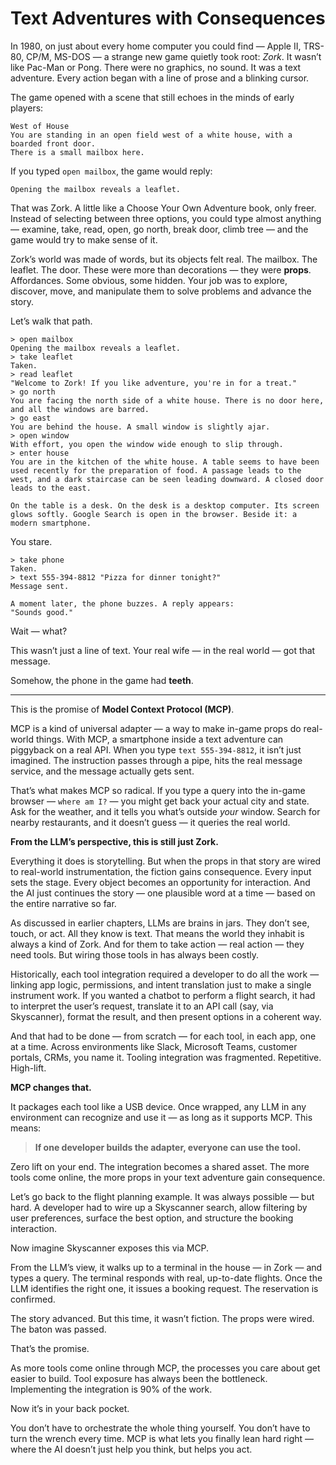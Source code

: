 # Text Adventures with Consequences

In 1980, on just about every home computer you could find — Apple II, TRS-80, CP/M, MS-DOS — a strange new game quietly took root: *Zork*. It wasn’t like Pac-Man or Pong. There were no graphics, no sound. It was a text adventure. Every action began with a line of prose and a blinking cursor.

The game opened with a scene that still echoes in the minds of early players:

```
West of House
You are standing in an open field west of a white house, with a boarded front door.
There is a small mailbox here.
```

If you typed `open mailbox`, the game would reply:

```
Opening the mailbox reveals a leaflet.
```

That was Zork. A little like a Choose Your Own Adventure book, only freer. Instead of selecting between three options, you could type almost anything — examine, take, read, open, go north, break door, climb tree — and the game would try to make sense of it.

Zork’s world was made of words, but its objects felt real. The mailbox. The leaflet. The door. These were more than decorations — they were **props**. Affordances. Some obvious, some hidden. Your job was to explore, discover, move, and manipulate them to solve problems and advance the story.

Let’s walk that path.

```
> open mailbox
Opening the mailbox reveals a leaflet.
> take leaflet
Taken.
> read leaflet
"Welcome to Zork! If you like adventure, you're in for a treat."
> go north
You are facing the north side of a white house. There is no door here, and all the windows are barred.
> go east
You are behind the house. A small window is slightly ajar.
> open window
With effort, you open the window wide enough to slip through.
> enter house
You are in the kitchen of the white house. A table seems to have been used recently for the preparation of food. A passage leads to the west, and a dark staircase can be seen leading downward. A closed door leads to the east.

On the table is a desk. On the desk is a desktop computer. Its screen glows softly. Google Search is open in the browser. Beside it: a modern smartphone.
```

You stare.

```
> take phone
Taken.
> text 555-394-8812 "Pizza for dinner tonight?"
Message sent.

A moment later, the phone buzzes. A reply appears:
"Sounds good."
```

Wait — what?

This wasn’t just a line of text. Your real wife — in the real world — got that message.

Somehow, the phone in the game had **teeth**.

---

This is the promise of **Model Context Protocol (MCP)**.

MCP is a kind of universal adapter — a way to make in-game props do real-world things. With MCP, a smartphone inside a text adventure can piggyback on a real API. When you type `text 555-394-8812`, it isn’t just imagined. The instruction passes through a pipe, hits the real message service, and the message actually gets sent.

That’s what makes MCP so radical. If you type a query into the in-game browser — `where am I?` — you might get back your actual city and state. Ask for the weather, and it tells you what’s outside *your* window. Search for nearby restaurants, and it doesn’t guess — it queries the real world.

**From the LLM’s perspective, this is still just Zork.**

Everything it does is storytelling. But when the props in that story are wired to real-world instrumentation, the fiction gains consequence. Every input sets the stage. Every object becomes an opportunity for interaction. And the AI just continues the story — one plausible word at a time — based on the entire narrative so far.

As discussed in earlier chapters, LLMs are brains in jars. They don’t see, touch, or act. All they know is text. That means the world they inhabit is always a kind of Zork. And for them to take action — real action — they need tools. But wiring those tools in has always been costly.

Historically, each tool integration required a developer to do all the work — linking app logic, permissions, and intent translation just to make a single instrument work. If you wanted a chatbot to perform a flight search, it had to interpret the user’s request, translate it to an API call (say, via Skyscanner), format the result, and then present options in a coherent way.

And that had to be done — from scratch — for each tool, in each app, one at a time. Across environments like Slack, Microsoft Teams, customer portals, CRMs, you name it. Tooling integration was fragmented. Repetitive. High-lift.

**MCP changes that.**

It packages each tool like a USB device. Once wrapped, any LLM in any environment can recognize and use it — as long as it supports MCP. This means:

> **If one developer builds the adapter, everyone can use the tool.**

Zero lift on your end. The integration becomes a shared asset. The more tools come online, the more props in your text adventure gain consequence.

Let’s go back to the flight planning example. It was always possible — but hard. A developer had to wire up a Skyscanner search, allow filtering by user preferences, surface the best option, and structure the booking interaction.

Now imagine Skyscanner exposes this via MCP.

From the LLM’s view, it walks up to a terminal in the house — in Zork — and types a query. The terminal responds with real, up-to-date flights. Once the LLM identifies the right one, it issues a booking request. The reservation is confirmed.

The story advanced. But this time, it wasn’t fiction. The props were wired. The baton was passed.

That’s the promise.

As more tools come online through MCP, the processes you care about get easier to build. Tool exposure has always been the bottleneck. Implementing the integration is 90% of the work.

Now it’s in your back pocket.

You don’t have to orchestrate the whole thing yourself. You don’t have to turn the wrench every time. MCP is what lets you finally lean hard right — where the AI doesn’t just help you think, but helps you act.

